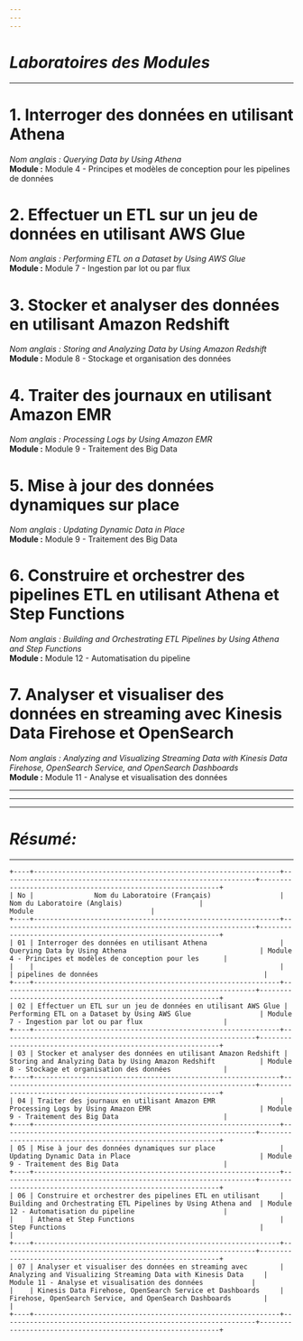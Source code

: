 ```yaml
---
---
---
```

# *Laboratoires des Modules*
----

# 1. **Interroger des données en utilisant Athena**  
   _Nom anglais : Querying Data by Using Athena_  
   **Module :** Module 4 - Principes et modèles de conception pour les pipelines de données

# 2. **Effectuer un ETL sur un jeu de données en utilisant AWS Glue**  
   _Nom anglais : Performing ETL on a Dataset by Using AWS Glue_  
   **Module :** Module 7 - Ingestion par lot ou par flux

# 3. **Stocker et analyser des données en utilisant Amazon Redshift**  
   _Nom anglais : Storing and Analyzing Data by Using Amazon Redshift_  
   **Module :** Module 8 - Stockage et organisation des données

# 4. **Traiter des journaux en utilisant Amazon EMR**  
   _Nom anglais : Processing Logs by Using Amazon EMR_  
   **Module :** Module 9 - Traitement des Big Data

# 5. **Mise à jour des données dynamiques sur place**  
   _Nom anglais : Updating Dynamic Data in Place_  
   **Module :** Module 9 - Traitement des Big Data

# 6. **Construire et orchestrer des pipelines ETL en utilisant Athena et Step Functions**  
   _Nom anglais : Building and Orchestrating ETL Pipelines by Using Athena and Step Functions_  
   **Module :** Module 12 - Automatisation du pipeline

# 7. **Analyser et visualiser des données en streaming avec Kinesis Data Firehose et OpenSearch**  
   _Nom anglais : Analyzing and Visualizing Streaming Data with Kinesis Data Firehose, OpenSearch Service, and OpenSearch Dashboards_  
   **Module :** Module 11 - Analyse et visualisation des données

----
----
----
# *Résumé:* 
----

```
+----+-------------------------------------------------------------+---------------------------------------------------------------+------------------------------------------------------------+
| No |               Nom du Laboratoire (Français)                 |                Nom du Laboratoire (Anglais)                   |                          Module                             |
+----+-------------------------------------------------------------+---------------------------------------------------------------+------------------------------------------------------------+
| 01 | Interroger des données en utilisant Athena                  | Querying Data by Using Athena                                 | Module 4 - Principes et modèles de conception pour les      |
|    |                                                             |                                                               | pipelines de données                                         |
+----+-------------------------------------------------------------+---------------------------------------------------------------+------------------------------------------------------------+
| 02 | Effectuer un ETL sur un jeu de données en utilisant AWS Glue | Performing ETL on a Dataset by Using AWS Glue                 | Module 7 - Ingestion par lot ou par flux                    |
+----+-------------------------------------------------------------+---------------------------------------------------------------+------------------------------------------------------------+
| 03 | Stocker et analyser des données en utilisant Amazon Redshift | Storing and Analyzing Data by Using Amazon Redshift           | Module 8 - Stockage et organisation des données             |
+----+-------------------------------------------------------------+---------------------------------------------------------------+------------------------------------------------------------+
| 04 | Traiter des journaux en utilisant Amazon EMR                | Processing Logs by Using Amazon EMR                           | Module 9 - Traitement des Big Data                          |
+----+-------------------------------------------------------------+---------------------------------------------------------------+------------------------------------------------------------+
| 05 | Mise à jour des données dynamiques sur place                | Updating Dynamic Data in Place                                | Module 9 - Traitement des Big Data                          |
+----+-------------------------------------------------------------+---------------------------------------------------------------+------------------------------------------------------------+
| 06 | Construire et orchestrer des pipelines ETL en utilisant     | Building and Orchestrating ETL Pipelines by Using Athena and  | Module 12 - Automatisation du pipeline                      |
|    | Athena et Step Functions                                    | Step Functions                                                |                                                            |
+----+-------------------------------------------------------------+---------------------------------------------------------------+------------------------------------------------------------+
| 07 | Analyser et visualiser des données en streaming avec        | Analyzing and Visualizing Streaming Data with Kinesis Data     | Module 11 - Analyse et visualisation des données            |
|    | Kinesis Data Firehose, OpenSearch Service et Dashboards     | Firehose, OpenSearch Service, and OpenSearch Dashboards        |                                                            |
+----+-------------------------------------------------------------+---------------------------------------------------------------+------------------------------------------------------------+
```

